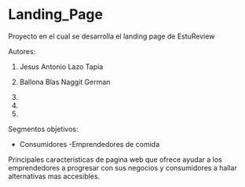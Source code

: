# Landing_Page
Proyecto en el cual se desarrolla el landing page de EstuReview

Autores:

1. Jesus Antonio Lazo Tapia

2. Ballona Blas Naggit German

3. 

4. 

5. 


Segmentos objetivos:
- Consumidores
  -Emprendedores de comida

Principales caracteristicas de pagina web que ofrece ayudar a los emprendedores a progresar con sus negocios y consumidores a hallar alternativas mas accesibles.
 
